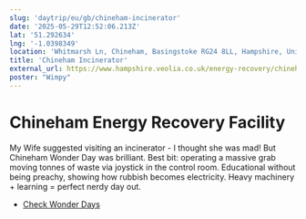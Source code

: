 ```yaml
---
slug: 'daytrip/eu/gb/chineham-incinerator'
date: '2025-05-29T12:52:06.213Z'
lat: '51.292634'
lng: '-1.0398349'
location: 'Whitmarsh Ln, Chineham, Basingstoke RG24 8LL, Hampshire, United Kingdom'
title: 'Chineham Incinerator'
external_url: https://www.hampshire.veolia.co.uk/energy-recovery/chineham
poster: "Wimpy"
---
```

# Chineham Energy Recovery Facility

My Wife suggested visiting an incinerator - I thought she was mad! But Chineham Wonder Day was brilliant. Best bit: operating a massive grab moving tonnes of waste via joystick in the control room. Educational without being preachy, showing how rubbish becomes electricity. Heavy machinery + learning = perfect nerdy day out.

- [Check Wonder Days](https://www.hampshire.veolia.co.uk/about/corporate-responsibility/wonder-open-days)